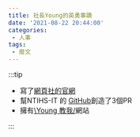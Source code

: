 ```yaml
---
title: 社長Young的英勇事蹟
date: '2021-08-22 20:44:00'
categories:
 - 人事
tags:
 - 廢文
---
```


:::tip

- 寫了[網頁社的官網](https://ntihs-it.github.io/)
- 幫NTIHS-IT 的 [GitHub](https://github.com/NTIHS-IT)創造了3個PR
- 擁有[\\Young 教我/](https://young.xn--wnux6e.xyz/)網站

:::